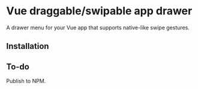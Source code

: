 # Vue draggable/swipable app drawer
A drawer menu for your Vue app that supports native-like swipe gestures.


## Installation





## To-do
Publish to NPM.
